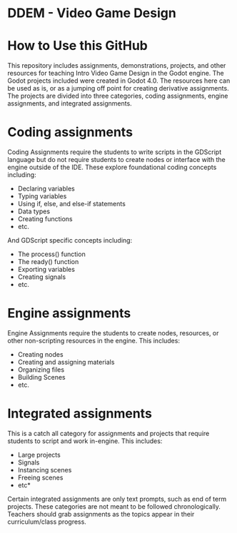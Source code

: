 # DDEM - Video Game Design


# How to Use this GitHub

This repository includes assignments, demonstrations, projects, and other resources for teaching Intro Video Game Design in the Godot engine. The Godot projects included were created in Godot 4.0. The resources here can be used as is, or as a jumping off point for creating derivative assignments. The projects are divided into three categories, coding assignments, engine assignments, and integrated assignments.


# Coding assignments

Coding Assignments require the students to write scripts in the GDScript language but do not require students to create nodes or interface with the engine outside of the IDE. These explore foundational coding concepts including:

* Declaring variables
* Typing variables
* Using if, else, and else-if statements
* Data types
* Creating functions
* etc.

And GDScript specific concepts including:

* The process() function
* The ready() function
* Exporting variables
* Creating signals
* etc.


# Engine assignments

Engine Assignments require the students to create nodes, resources, or other non-scripting resources in the engine. This includes:

* Creating nodes
* Creating and assigning materials
* Organizing files
* Building Scenes
* etc.


# Integrated assignments

This is a catch all category for assignments and projects that require students to script and work in-engine. This includes:

* Large projects
* Signals
* Instancing scenes
* Freeing scenes
* etc*

Certain integrated assignments are only text prompts, such as end of term projects. These categories are not meant to be followed chronologically. Teachers should grab assignments as the topics appear in their curriculum/class progress.

